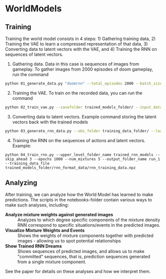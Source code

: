 # WorldModels

## Training

Training the world model consists in 4 steps: 1) Gathering training data, 2) Training the VAE to learn a compressed representation of that data, 3) Converting data to latent vectors with the VAE, and 4) Training the RNN on sequences of latent vectors.

1) Gathering data. Data in this case is sequences of images from gameplay. To gather images from 2000 episodes of doom gameplay, run the command 

```sh
python 01_generate_data.py "doomrnn" --total_episodes 2000 --batch_size 200 --store_folder training_data_folder/
```

2) Training the VAE. To train on the recorded data, you can run the command

```sh
python 02_train_vae.py --savefolder trained_models_folder/ --input_data_folder training_data_folder/ --epochs 10 --start_batch 0 --max_batch 9 --new_model
```

3) Converting data to latent vectors. Example command storing the latent vectors back with the trained models

```sh
python 03_generate_rnn_data.py --obs_folder training_data_folder/ --loaded_vae_weights trained_models_folder/final_full_vae_weights.h5 --savefolder trained_models_folder/
```

4) Training the RNN on the sequences of actions and latent vectors. Example:
```
python 04_train_rnn.py --upper_level_folder_name trained_rnn_models --skip_ahead 3 --epochs 1000 --num_mixtures 5 --output_folder_name run_1 --training_data_file trained_models_folder/rnn_format_data/rnn_training_data.npz
```
## Analyzing

After training, we can analyze how the World Model has learned to make predictions. The scripts in the notebooks-folder contain various ways to make such analyses, including:
<dl>
  <dt><strong>Analyze mixture weights against generated images</strong></dt>
  <dd>Analyzes to which degree specific components of the mixture density RNN correspond to specific situations/events in the predicted images.</dd>
  <dt><strong>Visualize Mixture Weights and Events</strong></dt>
  <dd>Shows the weights of mixture components together with predicted images - allowing us to spot potential relationships</dd>
  <dt><strong>Show Trained RNN Dreams</strong></dt>
  <dd>Shows sequences of predicted images, and allows us to make "committed" sequences, that is, prediction sequences generated from a single mixture component.</dd>
</dl>

See the paper for details on these analyses and how we interpret them.
